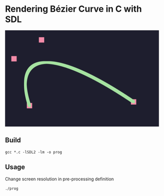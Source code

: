 # Rendering Bézier Curve in C with SDL

![Thumbnail](thumbnail.png)

## Build
```console
gcc *.c -lSDL2 -lm -o prog
```

## Usage
Change screen resolution in pre-processing definition
```console
./prog
```
